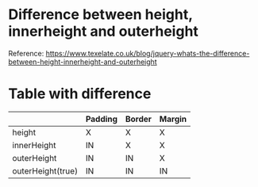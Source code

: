 # Difference between height, innerheight and outerheight
Reference: https://www.texelate.co.uk/blog/jquery-whats-the-difference-between-height-innerheight-and-outerheight

# Table with difference
|                   | Padding | Border | Margin |
|:------------------|:--------|:-------|:-------|
| height            | X       | X      | X      |
| innerHeight       | IN      | X      | X      |
| outerHeight       | IN      | IN     | X      |
| outerHeight(true) | IN      | IN     | IN     |

